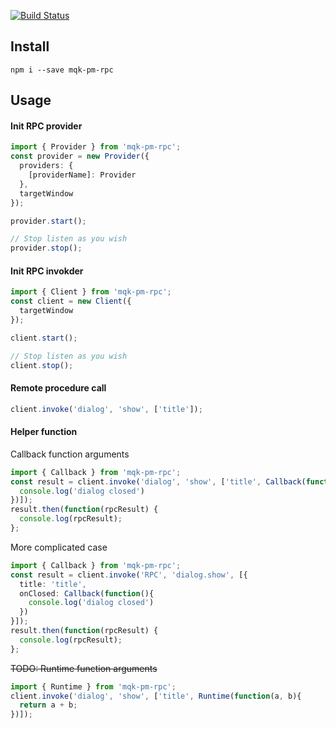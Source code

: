 <a href="http://travis-ci.com/moqike/pm-rpc"><img src="https://api.travis-ci.com/moqike/pm-rpc.svg?branch=master" alt="Build Status"></a>

## Install
```
npm i --save mqk-pm-rpc
```
## Usage
#### Init RPC provider
```ts
import { Provider } from 'mqk-pm-rpc';
const provider = new Provider({
  providers: {
    [providerName]: Provider
  },
  targetWindow
});

provider.start();

// Stop listen as you wish
provider.stop();
```

#### Init RPC invokder
```ts
import { Client } from 'mqk-pm-rpc';
const client = new Client({
  targetWindow
});

client.start();

// Stop listen as you wish
client.stop();
```

#### Remote procedure call
```ts
client.invoke('dialog', 'show', ['title']);
```

#### Helper function
Callback function arguments
```ts
import { Callback } from 'mqk-pm-rpc';
const result = client.invoke('dialog', 'show', ['title', Callback(function(){
  console.log('dialog closed')
})]);
result.then(function(rpcResult) {
  console.log(rpcResult);
};

```
More complicated case
```ts
import { Callback } from 'mqk-pm-rpc';
const result = client.invoke('RPC', 'dialog.show', [{
  title: 'title',
  onClosed: Callback(function(){
    console.log('dialog closed')
  })
}]);
result.then(function(rpcResult) {
  console.log(rpcResult);
};

```


~~TODO: Runtime function arguments~~
```ts
import { Runtime } from 'mqk-pm-rpc';
client.invoke('dialog', 'show', ['title', Runtime(function(a, b){
  return a + b;
})]);
```
